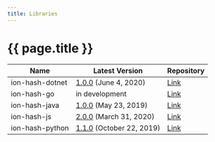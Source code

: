 ```yaml
---
title: Libraries
---
```


# {{ page.title }}

| Name | Latest Version | Repository |
|------|----------------|------|
| ion-hash-dotnet | [1.0.0](https://github.com/amzn/ion-hash-dotnet/releases/latest) (June 4, 2020) | [Link](https://github.com/amzn/ion-hash-dotnet) |
| ion-hash-go | in development | [Link](https://github.com/amzn/ion-hash-go) |
| ion-hash-java | [1.0.0](https://github.com/amzn/ion-hash-java/releases/latest) (May 23, 2019) | [Link](https://github.com/amzn/ion-hash-java) |
| ion-hash-js | [2.0.0](https://github.com/amzn/ion-hash-js/releases/latest) (March 31, 2020) | [Link](https://github.com/amzn/ion-hash-js) |
| ion-hash-python | [1.1.0](https://github.com/amzn/ion-hash-python/releases/latest) (October 22, 2019) | [Link](https://github.com/amzn/ion-hash-python) |

